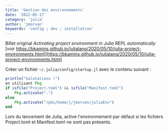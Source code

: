 ```yaml
---
title: 'Gestion des environnements'
date: '2022-05-17'
category: 'julia'
author: 'jmorvan'
keywords: 'config ; dev ; installation'
--- 
```

 
Billet original _Activating project environment in Julia REPL automatically_ [voir https://bkamins.github.io/julialang/2020/05/10/julia-project-environments.html](https://bkamins.github.io/julialang/2020/05/10/julia-project-environments.html)

Créer un fichier `~/.julia/config/startup.jl` avec le contenu suivant :

```julia
println("Salutations !")
en utilisant Pkg
if isfile("Project.toml") && isfile("Manifest.toml")
    Pkg.activate(".")
else
    Pkg.activate("/pbs/home/j/jmorvan/juliaEnv")
end
```
Lors du lancement de Julia, active l'environnement par défaut si les fichiers Project.toml et Manifest.toml ne sont pas présents.
